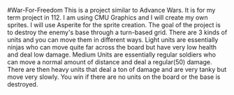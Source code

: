 #War-For-Freedom
This is a project similar to Advance Wars. It is for my term project in 112.
I am using CMU Graphics and I will create my own sprites. I will use Asperite for the sprite creation. 
The goal of the project is to destroy the enemy's base through a turn-based grid. There are 3 kinds of units and you can move them in different ways. Light units are essentially ninjas who can move quite far across the board but have very low health and deal low damage. 
Medium Units are essentially regular soldiers who can move a normal amount of distance and deal a regular(50) damage. 
There are then heavy units that deal a ton of damage and are very tanky but move very slowly.
You win if there are no units on the board or the base is destroyed.

